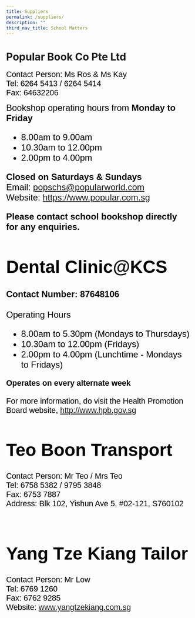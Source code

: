 ```yaml
---
title: Suppliers
permalink: /suppliers/
description: ""
third_nav_title: School Matters
---
```

# Popular Book Co Pte Ltd
<span style="font-size:16.0pt;font-family:Arial;color:black">Contact Person: Ms Ros & Ms Kay<b></b><br>
<span style="font-size:16.0pt;font-family:Arial;color:black">Tel: 6264 5413 / 6264 5414<b></b><br>
<span style="font-size:16.0pt;font-family:Arial;color:black">Fax: 64632206<b></b><br>
	
<span style="font-size:18.0pt;font-family:Arial;color:black">Bookshop operating hours from <b>Monday to Friday</b><br></span>

<span style="font-size:18.0pt;font-family:Arial;color:black">
<ul>
	<li>8.00am to 9.00am</li>
	<li>10.30am to 12.00pm</li>
	<li>2.00pm to 4.00pm</li>
</ul>

	
<span style="font-size:18.0pt;font-family:Arial;color:black"><b>Closed on Saturdays & Sundays</b></span>
<span style="font-size:18.0pt;font-family:Arial;color:black"><br>
Email: <a href = "mailto: popschs@popularworld.com">popschs@popularworld.com</a>
<span style="font-size:18.0pt;font-family:Arial;color:black"><br>
Website: <a href = "https://www.popular.com.sg" target="_blank">https://www.popular.com.sg</a>

<span style="font-size:18.0pt;font-family:Arial;color:black"><b>Please contact school bookshop directly for any enquiries.</b>
	
# Dental Clinic@KCS
<span style="font-size:18.0pt;font-family:Arial;color:black"><b>Contact Number: 87648106</b><br>
<span style="font-size:18.0pt;font-family:Arial;color:black"><br>Operating Hours<br>
<span style="font-size:16.0pt;font-family:Arial;color:black">
<ul>
	<li>8.00am to 5.30pm (Mondays to Thursdays)</li>
	<li>10.30am to 12.00pm (Fridays)</li>
	<li>2.00pm to 4.00pm (Lunchtime - Mondays to Fridays)</li>
</ul>


<span style="font-size:16.0pt;font-family:Arial;color:black"><b>Operates on every alternate week</b></span>	

<span style="font-size:16.0pt;font-family:Arial;color:black">For more information, do visit the Health Promotion Board website, http://www.hpb.gov.sg</span><br>

	
# Teo Boon Transport
<span style="font-size:16.0pt;font-family:Arial;color:black">Contact Person: Mr Teo / Mrs Teo<br></span>
<span style="font-size:16.0pt;font-family:Arial;color:black">Tel: 6758 5382 / 9795 3848</span><br>
<span style="font-size:16.0pt;font-family:Arial;color:black">Fax: 6753 7887<br></span>
<span style="font-size:16.0pt;font-family:Arial;color:black">Address: Blk 102, Yishun Ave 5, #02-121, S760102<br></span><br>

# Yang Tze Kiang Tailor
<span style="font-size:16.0pt;font-family:Arial;color:black">Contact Person: Mr Low<br></span>
<span style="font-size:16.0pt;font-family:Arial;color:black">Tel: 6769 1260<br></span>
<span style="font-size:16.0pt;font-family:Arial;color:black">Fax: 6762 9285<br></span>
<span style="font-size:16.0pt;font-family:Arial;color:black">Website: <a href="www.yangtzekiang.com.sg" target="_blank">www.yangtzekiang.com.sg</a><br></span>